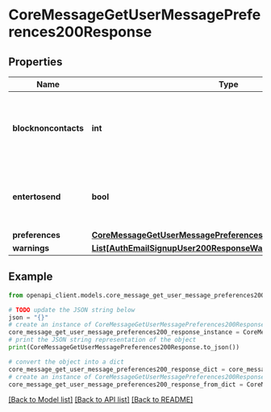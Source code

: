 # CoreMessageGetUserMessagePreferences200Response


## Properties

Name | Type | Description | Notes
------------ | ------------- | ------------- | -------------
**blocknoncontacts** | **int** | Privacy messaging setting to define who can message you | [default to null]
**entertosend** | **bool** | User preference for using enter to send messages | [default to False]
**preferences** | [**CoreMessageGetUserMessagePreferences200ResponsePreferences**](CoreMessageGetUserMessagePreferences200ResponsePreferences.md) |  | 
**warnings** | [**List[AuthEmailSignupUser200ResponseWarningsInner]**](AuthEmailSignupUser200ResponseWarningsInner.md) |  | [optional] 

## Example

```python
from openapi_client.models.core_message_get_user_message_preferences200_response import CoreMessageGetUserMessagePreferences200Response

# TODO update the JSON string below
json = "{}"
# create an instance of CoreMessageGetUserMessagePreferences200Response from a JSON string
core_message_get_user_message_preferences200_response_instance = CoreMessageGetUserMessagePreferences200Response.from_json(json)
# print the JSON string representation of the object
print(CoreMessageGetUserMessagePreferences200Response.to_json())

# convert the object into a dict
core_message_get_user_message_preferences200_response_dict = core_message_get_user_message_preferences200_response_instance.to_dict()
# create an instance of CoreMessageGetUserMessagePreferences200Response from a dict
core_message_get_user_message_preferences200_response_from_dict = CoreMessageGetUserMessagePreferences200Response.from_dict(core_message_get_user_message_preferences200_response_dict)
```
[[Back to Model list]](../README.md#documentation-for-models) [[Back to API list]](../README.md#documentation-for-api-endpoints) [[Back to README]](../README.md)


